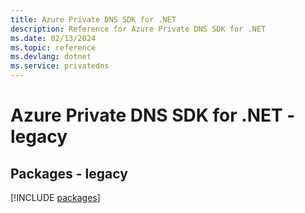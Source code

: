 ```yaml
---
title: Azure Private DNS SDK for .NET
description: Reference for Azure Private DNS SDK for .NET
ms.date: 02/13/2024
ms.topic: reference
ms.devlang: dotnet
ms.service: privatedns
---
```

# Azure Private DNS SDK for .NET - legacy
## Packages - legacy
[!INCLUDE [packages](private-dns-index.md)]